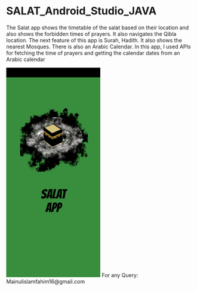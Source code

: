 # SALAT_Android_Studio_JAVA
The Salat app shows the timetable of the salat based on their location and also shows the forbidden times of prayers. It also navigates the Qibla location. The next feature of this app is Surah, Hadith. It also shows the nearest Mosques. There is also an Arabic Calendar. In this app, I used APIs for fetching the time of prayers and getting the calendar dates from an Arabic calendar 


<img src="Images/start.jpg" width=50% height=50%>
For any Query: Mainulislamfahim16@gmail.com
